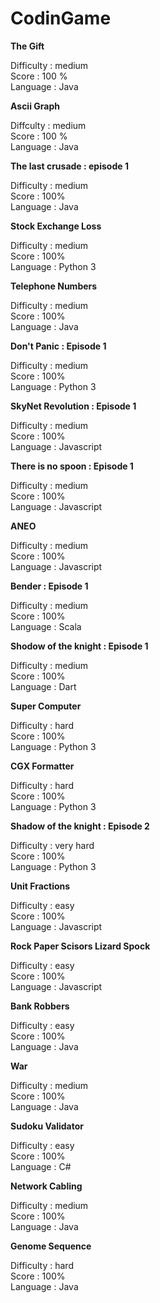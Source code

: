 # CodinGame

**The Gift**

Difficulty : medium</br>
Score : 100 %</br>
Language : Java</br>

**Ascii Graph**

Diffculty : medium</br>
Score : 100 %</br>
Language : Java</br>


**The last crusade : episode 1**

Difficulty : medium</br>
Score : 100%</br>
Language : Java</br>

**Stock Exchange Loss**

Difficulty : medium</br>
Score : 100%</br>
Language : Python 3</br>

**Telephone Numbers**

Difficulty : medium</br>
Score : 100%</br>
Language : Java</br>

**Don't Panic : Episode 1**

Difficulty : medium</br>
Score : 100%</br>
Language : Python 3</br>

**SkyNet Revolution : Episode 1**

Difficulty : medium</br>
Score : 100%</br>
Language : Javascript</br>

**There is no spoon : Episode 1**

Difficulty : medium</br>
Score : 100%</br>
Language : Javascript</br>

**ANEO**

Difficulty : medium</br>
Score : 100%</br>
Language : Javascript</br>

**Bender : Episode 1**

Difficulty : medium</br>
Score : 100%</br>
Language : Scala</br>

**Shodow of the knight : Episode 1**

Difficulty : medium</br>
Score : 100%</br>
Language : Dart</br>

**Super Computer**

Difficulty : hard</br>
Score : 100%</br>
Language : Python 3</br>

**CGX Formatter**

Difficulty : hard</br>
Score : 100%</br>
Language : Python 3</br>

**Shadow of the knight : Episode 2**

Difficulty : very hard</br>
Score : 100%</br>
Language : Python 3</br>

**Unit Fractions**

Difficulty : easy</br>
Score : 100%</br>
Language : Javascript</br>

**Rock Paper Scisors Lizard Spock**

Difficulty : easy</br>
Score : 100%</br>
Language : Javascript</br>

**Bank Robbers**

Difficulty : easy</br>
Score : 100%</br>
Language : Java</br>

**War**

Difficulty : medium</br>
Score : 100%</br>
Language : Java</br>

**Sudoku Validator**

Difficulty : easy</br>
Score : 100%</br>
Language : C#</br>

**Network Cabling**

Difficulty : medium</br>
Score : 100%</br>
Language : Java</br>

**Genome Sequence**

Difficulty : hard</br>
Score : 100%</br>
Language : Java</br>